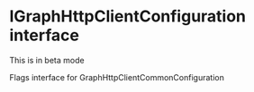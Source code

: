 # IGraphHttpClientConfiguration interface





This is in beta mode

Flags interface for GraphHttpClientCommonConfiguration









